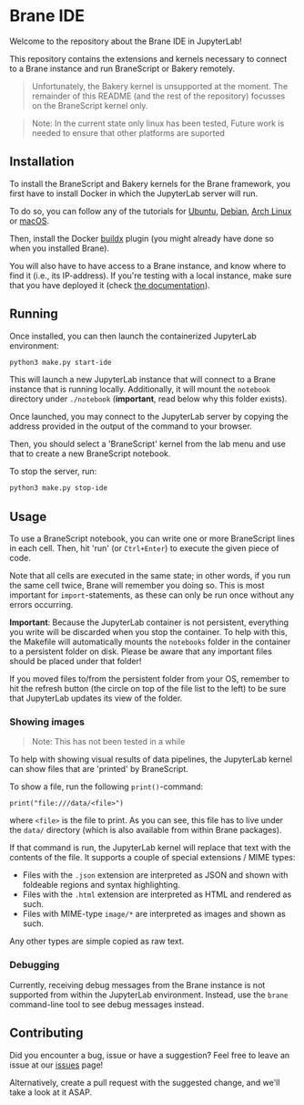 # Brane IDE
Welcome to the repository about the Brane IDE in JupyterLab!

This repository contains the extensions and kernels necessary to connect to a Brane instance and run BraneScript or Bakery remotely.

> Unfortunately, the Bakery kernel is unsupported at the moment. The remainder of this README (and the rest of the repository) focusses on the BraneScript kernel only.

> Note: In the current state only linux has been tested, Future work is needed to ensure that other platforms are suported


## Installation

To install the BraneScript and Bakery kernels for the Brane framework, you first have to install Docker in which the JupyterLab server will run.

To do so, you can follow any of the tutorials for [Ubuntu](https://docs.docker.com/engine/install/ubuntu/), [Debian](https://docs.docker.com/engine/install/debian/), [Arch Linux](https://wiki.archlinux.org/title/docker) or [macOS](https://docs.docker.com/desktop/mac/install/).

Then, install the Docker [buildx](https://docs.docker.com/buildx/working-with-buildx/#install) plugin (you might already have done so when you installed Brane).

You will also have to have access to a Brane instance, and know where to find it (i.e., its IP-address). If you're testing with a local instance, make sure that you have deployed it (check [the documentation](https://wiki.enablingpersonalizedinterventions.nl/)).



## Running


Once installed, you can then launch the containerized JupyterLab environment:
```bash
python3 make.py start-ide
```
This will launch a new JupyterLab instance that will connect to a Brane instance that is running locally. Additionally, it will mount the `notebook` directory under `./notebook` (**important**, read below why this folder exists).

<!-- Commented out since not correct anymore, needs update -->
<!-- 
If your instance is _not_ a local Docker deployment, you should change the endpoints where the notebook connects two using the following two options:
- `BRANE_DRV=<address>`: Changes the endpoint of the `brane-drv` service that will be used to execute workflows. It's similar to that used in `brane repl --remote` commands, except that this address should _not_ contain `http://`. For example, to connect to the standard `brane-drv` port at the host `http://remote-host.com`:
  ```bash
  python3 make.py start-ide BRANE_DRV="remote-host.com:50053"
  ```

Usually, you'll need to supply both these options with the same address (but different prefix and port).

Aside from that, you can also change some other options using the CLI:
- `BRANE_NOTEBOOK_DIR=<dir>`: The persistent directory for notebook or other project files storage. You can think of this as 'changing the project directory'. Any data that you _don't_ write to this folder is **removed when the container is removed as well.**. Thus, to keep your notebooks around after you stopped the IDE, write them to the `notebooks` directory.
  For example, to mount a folder `awesome-brane-project`:
  ```bash
  python3 make.py  start-ide BRANE_NOTEBOOK_DIR="/home/user/awesome-brane-project"
  ``` -->

Once launched, you may connect to the JupyterLab server by copying the address provided in the output of the command to your browser.

Then, you should select a 'BraneScript' kernel from the lab menu and use that to create a new BraneScript notebook.

To stop the server, run:
```bash
python3 make.py stop-ide
```


## Usage
To use a BraneScript notebook, you can write one or more BraneScript lines in each cell. Then, hit 'run' (or `Ctrl+Enter`) to execute the given piece of code.

Note that all cells are executed in the same state; in other words, if you run the same cell twice, Brane will remember you doing so. This is most important for `import`-statements, as these can only be run once without any errors occurring.

**Important**: Because the JupyterLab container is not persistent, everything you write will be discarded when you stop the container. To help with this, the Makefile will automatically mounts the `notebooks` folder in the container to a persistent folder on disk. Please be aware that any important files should be placed under that folder!

If you moved files to/from the persistent folder from your OS, remember to hit the refresh button (the circle on top of the file list to the left) to be sure that JupyterLab updates its view of the folder.


### Showing images

>  Note: This has not been tested in a while 

To help with showing visual results of data pipelines, the JupyterLab kernel can show files that are 'printed' by BraneScript.

To show a file, run the following `print()`-command:
```
print("file:///data/<file>")
```
where `<file>` is the file to print. As you can see, this file has to live under the `data/` directory (which is also available from within Brane packages).

If that command is run, the JupyterLab kernel will replace that text with the contents of the file. It supports a couple of special extensions / MIME types:
- Files with the `.json` extension are interpreted as JSON and shown with foldeable regions and syntax highlighting.
- Files with the `.html` extension are interpreted as HTML and rendered as such.
- Files with MIME-type `image/*` are interpreted as images and shown as such.

Any other types are simple copied as raw text.


### Debugging
Currently, receiving debug messages from the Brane instance is not supported from within the JupyterLab environment. Instead, use the `brane` command-line tool to see debug messages instead.



## Contributing
Did you encounter a bug, issue or have a suggestion? Feel free to leave an issue at our [issues](https://github.com/epi-project/brane-ide) page!

Alternatively, create a pull request with the suggested change, and we'll take a look at it ASAP.
